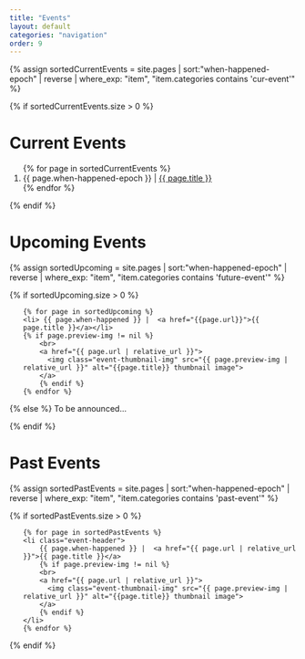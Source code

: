 ```yaml
---
title: "Events"
layout: default
categories: "navigation"
order: 9
---
```



{% 
    assign sortedCurrentEvents = site.pages 
    | sort:"when-happened-epoch" 
    | reverse 
    | where_exp: "item", "item.categories contains 'cur-event'" 
%}

{% if sortedCurrentEvents.size > 0 %}
# Current Events
<ol>
    {% for page in sortedCurrentEvents %}
    <li> {{ page.when-happened-epoch }} |  <a href="{{page.url}}">{{ page.title }}</a></li>
    {% endfor %}
</ol>
{% endif %}

# Upcoming Events

{% 
    assign sortedUpcoming = site.pages 
    | sort:"when-happened-epoch" 
    | reverse 
    | where_exp: "item", "item.categories contains 'future-event'" 
%}

{% if sortedUpcoming.size > 0 %}
<ol>

    {% for page in sortedUpcoming %}
    <li> {{ page.when-happened }} |  <a href="{{page.url}}">{{ page.title }}</a></li>        
    {% if page.preview-img != nil %}
        <br>
        <a href="{{ page.url | relative_url }}">
          <img class="event-thumbnail-img" src="{{ page.preview-img | relative_url }}" alt="{{page.title}} thumbnail image">
        </a>
        {% endif %}
    {% endfor %}
</ol>

{% else %}
To be announced...

{% endif %}

# Past Events

{% 
    assign sortedPastEvents = site.pages 
    | sort:"when-happened-epoch" 
    | reverse 
    | where_exp: "item", "item.categories contains 'past-event'" 
%}

{% if sortedPastEvents.size > 0 %}
<ol>

    {% for page in sortedPastEvents %}
    <li class="event-header"> 
        {{ page.when-happened }} |  <a href="{{ page.url | relative_url }}">{{ page.title }}</a>
        {% if page.preview-img != nil %}
        <br>
        <a href="{{ page.url | relative_url }}">
          <img class="event-thumbnail-img" src="{{ page.preview-img | relative_url }}" alt="{{page.title}} thumbnail image">
        </a>
        {% endif %}
    </li>
    {% endfor %}
</ol>
{% endif %}
